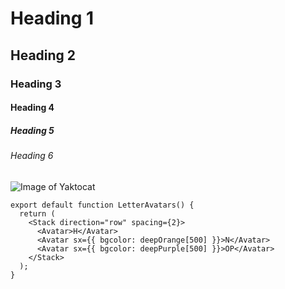 # Heading 1
## Heading 2
### Heading 3
#### Heading 4
##### Heading 5
###### Heading 6

![Image of Yaktocat](https://octodex.github.com/images/yaktocat.png)

``` react
export default function LetterAvatars() {
  return (
    <Stack direction="row" spacing={2}>
      <Avatar>H</Avatar>
      <Avatar sx={{ bgcolor: deepOrange[500] }}>N</Avatar>
      <Avatar sx={{ bgcolor: deepPurple[500] }}>OP</Avatar>
    </Stack>
  );
}
```
